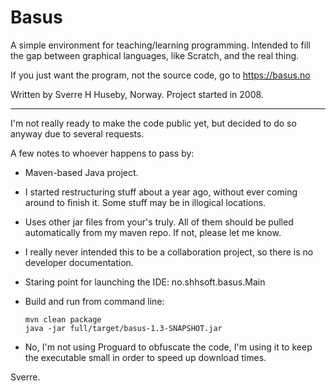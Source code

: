 Basus
=====

A simple environment for teaching/learning programming.  Intended to
fill the gap between graphical languages, like Scratch, and the real
thing.

If you just want the program, not the source code, go to
https://basus.no

Written by Sverre H Huseby, Norway.  Project started in 2008.

----

I'm not really ready to make the code public yet, but decided to do so
anyway due to several requests.

A few notes to whoever happens to pass by:

  * Maven-based Java project.

  * I started restructuring stuff about a year ago, without ever
    coming around to finish it.  Some stuff may be in illogical
    locations.

  * Uses other jar files from your's truly.  All of them should be
    pulled automatically from my maven repo.  If not, please let me
    know.

  * I really never intended this to be a collaboration project, so
    there is no developer documentation.

  * Staring point for launching the IDE: no.shhsoft.basus.Main

  * Build and run from command line:

        mvn clean package
        java -jar full/target/basus-1.3-SNAPSHOT.jar

  * No, I'm not using Proguard to obfuscate the code, I'm using it to
    keep the executable small in order to speed up download times.


Sverre.
